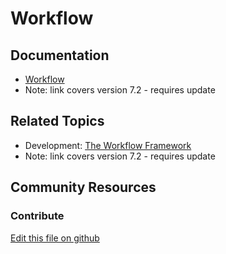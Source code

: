 # Workflow

## Documentation

* [Workflow](https://portal.liferay.dev/docs/7-2/user/-/knowledge_base/u/workflow)
* Note: link covers version 7.2 - requires update

## Related Topics

* Development: [The Workflow Framework](https://portal.liferay.dev/docs/7-2/frameworks/-/knowledge_base/f/the-workflow-framework)
* Note: link covers version 7.2 - requires update

## Community Resources

### Contribute

[Edit this file on github](https://github.com/olafk/controlpanel-documentation-docs/blob/master/md/73en/com_liferay_portal_workflow_web_portlet_ControlPanelWorkflowPortlet.md)
